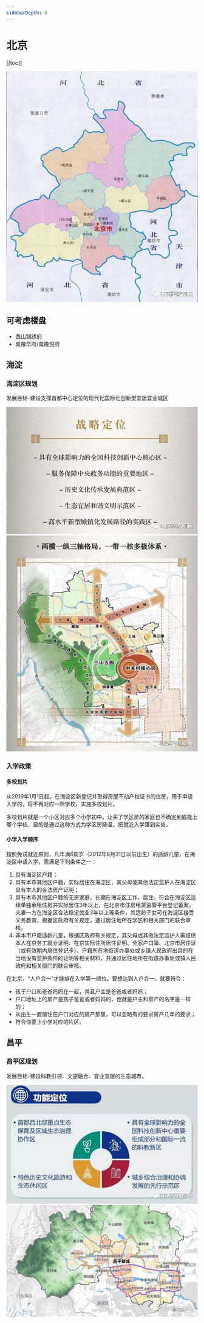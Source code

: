 ```yaml
---
sidebarDepth: 0
---
```


# 北京

[[toc]]

![北京各区示意图](./img/beijing-districts.jpg)

## 可考虑楼盘

- 西山锦绣府
- 萬橡华府/萬橡悦府

## 海淀

### 海淀区规划

发展目标-建设支撑首都中心定位的现代化国际化创新型宜居宜业城区

![海淀分区规划1](./img/haidian-plan1.jpg)
![海淀分区规划2](./img/haidian-plan2.jpg)

### 入学政策

#### 多校划片

从2019年1月1日起，在海淀区新登记并取得房屋不动产权证书的住房，用于申请入学的，将不再对应一所学校，实施多校划片。

多校划片就是一个小区对应多个小学初中，让买了学区房的家庭也不确定到底能上哪个学校，目的是通过这种方式为学区房降温，把就近入学落到实处。

#### 小学入学顺序

按照免试就近原则，凡年满6周岁（2012年8月31日以前出生）的适龄儿童，在海淀区申请入学，需满足下列条件之一：

1. 具有海淀区户籍；
2. 具有本市其他区户籍，实际居住在海淀区，其父母或其他法定监护人在海淀区具有本人的合法房产证明；
3. 具有本市其他区户籍的无房家庭，长期在海淀区工作、居住，符合在海淀区连续单独承租住房并实际居住3年以上，在北京市住房租赁监管平台登记备案，夫妻一方在海淀区合法稳定就业3年以上等条件，其适龄子女可在海淀区接受义务教育，根据区政府有关规定，通过居住地所在学区和相关部门的联合审核。
4. 非本市户籍适龄儿童，根据区政府有关规定，其父母或其他法定监护人需提供本人在京务工就业证明、在京实际住所居住证明、全家户口簿、北京市居住证（或有效期内居住登记卡）、户籍所在地街道办事处或乡镇人民政府出具的在当地没有监护条件的证明等相关材料，并通过居住地所在街道办事处或镇人民政府和相关部门的联合审核。

在北京，“人户合一”才能排在入学第一顺位。要想达到人户合一，就要符合：

- 孩子户口和爸爸妈妈在一起，并且户主是爸爸或者妈妈；
- 户口地址上的房产是孩子爸爸或者妈妈的，也就是户主和房产的名字是一样的；
- 从出生一直居住在户口对应的房产那里，可以忽略有的要求房产几年的要求；
- 符合你要上小学对应的片区。

## 昌平

### 昌平区规划

发展目标-建设科教引领、文旅融合、宜业宜居的生态城市。

![昌平分区规划1](./img/changping-plan1.jpg)
![昌平分区规划2](./img/changping-plan2.jpg)

